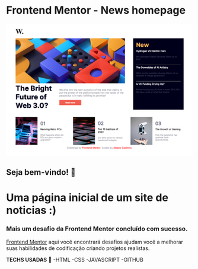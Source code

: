 # Frontend Mentor - News homepage

![Design preview for the News homepage coding challenge](./design/preview.png)

## Seja bem-vindo! 👋
# Uma página inicial de um site de noticias :)
### Mais um desafio da Frontend Mentor concluído com sucesso. 

[Frontend Mentor](https://www.frontendmentor.io) aqui você encontrará desafios ajudam você a melhorar suas habilidades de codificação criando projetos realistas.



**TECHS USADAS** 🚀
-HTML
-CSS
-JAVASCRIPT
-GITHUB
